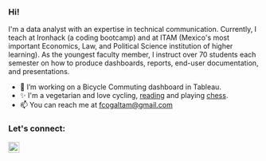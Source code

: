 ### Hi! 

I'm a data analyst with an expertise in technical communication.  Currently, I teach at Ironhack (a coding bootcamp) and at ITAM (Mexico's most important Economics, Law, and  Political Science institution of higher learning). As the youngest  faculty member, I instruct over 70 students each semester on how to produce dashboards, reports, end-user  documentation, and presentations.

- 🔭 I’m working on a Bicycle Commuting dashboard in Tableau. 
- ✨ I'm a vegetarian and love cycling, [reading](https://www.goodreads.com/user/show/40732498-francisco-galan) and playing [chess](https://lichess.org/@/FcoGal).
- 📫 You can reach me at fcogaltam@gmail.com

### Let's connect:

[<img align="left"  width="22px" src="https://cdn.jsdelivr.net/npm/simple-icons@3.4.0/icons/linkedin.svg" />](https://www.linkedin.com/in/francisco-galan/)

